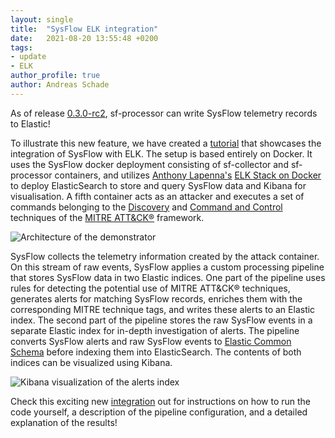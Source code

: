 ```yaml
---
layout: single
title:  "SysFlow ELK integration"
date:   2021-08-20 13:55:48 +0200
tags:   
- update
- ELK
author_profile: true
author: Andreas Schade
---
```


As of release [0.3.0-rc2](https://github.com/sysflow-telemetry/sf-processor/releases/tag/0.3.0-rc2),
sf-processor can write SysFlow telemetry records to Elastic!

To illustrate this new feature, we have created a [tutorial](https://github.com/sysflow-telemetry/sf-deployments/tree/dev/integrations/elk)
that showcases the integration of SysFlow with ELK. The setup is based entirely on Docker. It uses the SysFlow docker deployment
consisting of sf-collector and sf-processor containers, and utilizes [Anthony Lapenna's](https://github.com/deviantony)
[ELK Stack on Docker](https://github.com/deviantony/docker-elk/tree/tls) to deploy ElasticSearch
to store and query SysFlow data and Kibana for visualisation. A fifth container acts as an attacker and
executes a set of commands belonging to the [Discovery](https://attack.mitre.org/tactics/TA0007/)
and [Command and Control](https://attack.mitre.org/tactics/TA0011/) techniques of the
[MITRE ATT&CK&reg;](https://attack.mitre.org) framework.

![Architecture of the demonstrator](https://raw.githubusercontent.com/sysflow-telemetry/sf-deployments/dev/integrations/elk/images/pipeline.png?raw=true "Architecture of the demonstrator")

SysFlow collects the telemetry information created by the attack container. On this stream of raw events, SysFlow
applies a custom processing pipeline that stores SysFlow data in two Elastic indices. One part of the pipeline
uses rules for detecting the potential use of MITRE ATT&CK&reg; techniques, generates alerts for matching SysFlow
records, enriches them with the corresponding MITRE technique tags, and writes these alerts to an Elastic index.
The second part of the pipeline stores the raw SysFlow events in a separate Elastic index for in-depth
investigation of alerts. The pipeline converts SysFlow alerts and raw SysFlow events to [Elastic Common Schema](https://www.elastic.co/guide/en/ecs/current/index.html)
before indexing them into ElasticSearch. The contents of both indices can be visualized using Kibana.

![Kibana visualization of the alerts index](https://raw.githubusercontent.com/sysflow-telemetry/sf-deployments/dev/integrations/elk/images/alerts.png?raw=true "Kibana visualization of the alerts index")

Check this exciting new [integration](https://github.com/sysflow-telemetry/sf-deployments/tree/dev/integrations/elk)
out for instructions on how to run the code yourself, a description of the pipeline configuration, and a detailed
explanation of the results!
